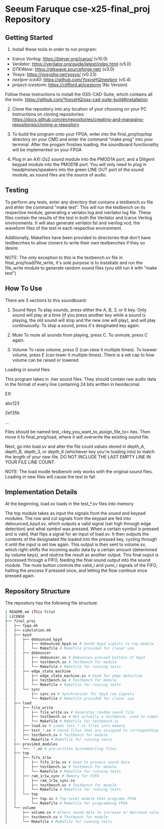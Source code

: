 # Seeum Faruque cse-x25-final_proj Repository

## Getting Started

1. Install these tools in order to run program:
- *Icarus Verilog*: https://bleyer.org/icarus/ (v10.0)
- *Verilator*: https://verilator.org/guide/latest/index.html (v5.0)
- *GTKWave*: https://gtkwave.sourceforge.net/ (v3.0)
- *Yosys*: https://yosyshq.net/yosys/ (v0.23)
- *nextpnr-ice40*: https://github.com/YosysHQ/nextpnr (v0.4)
- *project-icestorm*: https://clifford.at/icestorm (No Version)

Follow these instructions to install the OSS-CAD-Suite, which contains
all the tools: https://github.com/YosysHQ/oss-cad-suite-build#installation

2. Clone the repository into any location of your choosing on your PC
Instructions on cloning repositories: https://docs.github.com/en/repositories/creating-and-managing-repositories/cloning-a-repository

3. To build the program onto your FPGA, enter into the finsl_proj/top/top directory on your CMD and enter the command 
"make prog" into your terminal. After the progam finishes loading, the soundboard functionality will be implemented
on your FPGA

4. Plug in an AXI i2s2 sound module into the PMOD1A port, and a Diligent keypad module into the PMOD1B port. You will only need to plug
in headphones/speakers into the green LINE OUT port of the sound module, as sound files are the source of audio.

## Testing

To perform any tests, enter any directory that contains a testbench.sv file and ehter the command "make test".
This will run the testbench on its respective module, generating a verlator.log and iverilator.log file. These
files contain the results of the test in both the Verilator and Icarus Verilog environments. It will also generate
verilator.fst and iverilog.vcd, the waveform files of the test in each respective environment.

Additionally, Makefiles have been provided to directories that don't have testbecnhes to allow cloners to write
their own testbenches if they so desire.

NOTE: The only exception to this is the testbench.sv file in final_proj/load/file_write, it's sole purpose is to
instatiate and run the file_write module to generate random sound files (you still run it with "make test")

## How To Use

There are 3 sections to this soundboard:

1. Sound Keys
To play sounds, press either the A, B, 3, or 6 key. Only sound will play at a time (if you press another key while a 
sound is playing, the old sound will stop and the new one will play), and will play continuouslly. To stop a sound, press
it's desginated key again.

2. Mute
To mute all sounds from playing, press C. To unmute, press C again.

3. Volume
To raise volume, press D (can raise it multiple times). To lowwer volume, press E (can lower it multiple times). There is
a set cap to how volume can be raised or lowered

Loading in sound files:

This program takes in .hex sound files. They should contain raw audio data in the format  of every line containing 24 bits 
written in hexidecimal.

EX:

abc123

2ef35b

...

Files should be named test_<key_you_want_to_assign_file_to>.hex. Then move it to final_prog/load, where it will overwrite the
existing sound file.

Next, go into load.sv and alter the file count values stored in depth_A, depth_B, depth_3, or depth_6 (whichever key you're
loading into) to match the length of your new file. DO NOT INCLUDE THE LAST EMPTY LINE IN YOUR FILE LINE COUNT.

NOTE: The load modle testbench only works with the original sound files. Loading in new files will cause the test to fail

## Implementation Details
At the beginning, load.sv loads in the test_*.sv files into memory

The top module takes as input the signals from the sound and keypad modules. The row and col signals from the keypad are fed into
debounced_kpyd.sv, which outputs a valid signal (set high through edge detection) and what symbol was pressed. When a certain symbol
is pressed and is valid, that flips a signal for an input of load.sv. It then outputs the contents of the designated file loaded into the
pressed key, cycling through it until the input is set low again. This output is then sent to volume.sv, which right-shifts the incoming audio
data by a certain amount (determined by volume keys), and reutrns the result as another output. This final ouput is processed through a FIFO,
feeding the final sound output into the sound module. The mute button controls the valid_i and yumi_i signals of the FIFO, halting the process
if pressed once, and letting the flow continue once pressed again.

## Repository Structure


The repository has the following file structure:

```bash
| README.md (This File)
| LICENSE
├── final_proj
│   ├── fpga.mk
|   ├── simulation.mk
│   ├── kpyd
│   │   ├── debounced_kpyd
│   │   │   ├── debounced_kpyd.sv # Sends kpyd signals to top module
│   │   │   └── Makefile # Makefile provided for cloner use
│   │   ├── debouncer
│   │   │   ├── debouncer.sv # Debounces pressed buttons of kpyd
│   │   │   ├── testbench.sv # Testbench for module
│   │   │   └── Makefile # Makefile for running tests
│   │   ├── edge_state_machine
│   │   │   ├── edge_state_machine.sv # Used for edge detection
│   │   │   ├── testbench.sv # Testbench for module
│   │   │   └── Makefile # Makefile for running tests
│   │   └── sync
│   │       ├── sync.sv # Synchronizer for kpyd row signals
│   │       └── Makefile # Makefile provided for cloner use
│   ├── load
│   │   ├── file_write
│   │   │   ├── file_write.sv # Generates random sound file
│   │   │   ├── testbench.sv # Not actually a testbench, used to compile and run module
│   │   │   └── Makefile # Makefile for testbench.sv
│   │   ├── load.sv # Loads test_*.sv files into memory
│   │   ├── test_*.sv # Sound files that are assigned to corresponding key in their name
│   │   ├── testbench.sv # Testbench for module
│   │   └── Makefile # Makefile for running tests
│   ├── provided_modules
│   │   └──  *.sv # pre-written SystemVerilog files
│   ├── top
│   │   ├── fifo_1r1w
│   │   │   ├── fifo_1r1w.sv # Used to process sound data
│   │   │   ├── testbench.sv # Testbench for module
│   │   │   └── Makefile # Makefile for running tests
│   │   ├── ram_1r1w_sync # Memory for FIFO
│   │   │   ├── ram_1r1w_sync.sv
│   │   │   ├── testbench.sv # Testbench for module
│   │   │   └── Makefile # Makefile for running tests
│   │   └── top
│   │       ├── top.sv # Top-level module that programs FPGA
│   │       └── Makefile # Makefile for programming FPGA
│   └── volume
│       ├── volume.sv # Alters sound data to increase or decrease volume
│       ├── testbench.sv # Testbench for module
│       └── Makefile # Makefile for running tests

```

